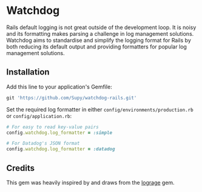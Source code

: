 # Watchdog
Rails default logging is not great outside of the development loop. It is noisy and its formatting makes parsing a 
challenge in log management solutions. Watchdog aims to standardise and simplify the logging format for Rails by both
reducing its default output and providing formatters for popular log management solutions.

## Installation
Add this line to your application's Gemfile:

```ruby
git 'https://github.com/Supy/watchdog-rails.git'
```

Set the required log formatter in either `config/environments/production.rb` or `config/application.rb`:

```ruby
# For easy to read key-value pairs
config.watchdog.log_formatter = :simple

# For Datadog's JSON format
config.watchdog.log_formatter = :datadog
```

## Credits
This gem was heavily inspired by and draws from the [lograge](https://github.com/roidrage/lograge) gem.